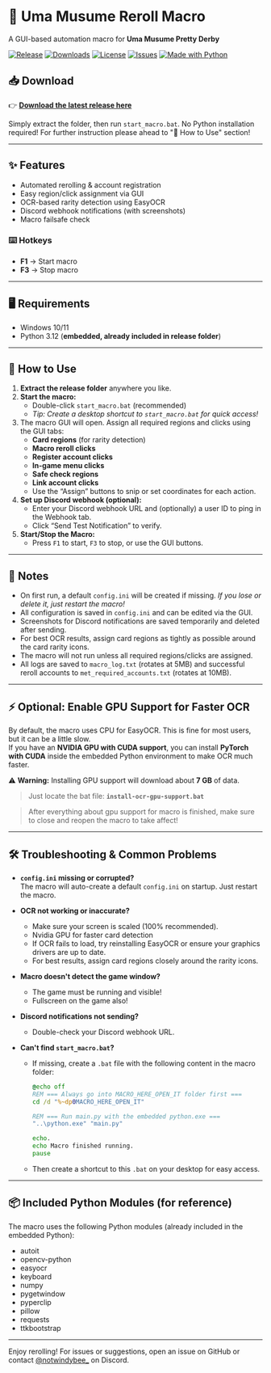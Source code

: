 # 🐴 Uma Musume Reroll Macro

A GUI-based automation macro for **Uma Musume Pretty Derby**

[![Release](https://img.shields.io/github/v/release/NotWindyZ/umamusume-reroll-macro?style=for-the-badge)](https://github.com/NotWindyZ/umamusume-reroll-macro/releases)
[![Downloads](https://img.shields.io/github/downloads/NotWindyZ/umamusume-reroll-macro/total?style=for-the-badge)](https://github.com/NotWindyZ/umamusume-reroll-macro/releases)
[![License](https://img.shields.io/github/license/NotWindyZ/umamusume-reroll-macro?style=for-the-badge)](LICENSE)
[![Issues](https://img.shields.io/github/issues/NotWindyZ/umamusume-reroll-macro?style=for-the-badge)](https://github.com/NotWindyZ/umamusume-reroll-macro/issues)
[![Made with Python](https://img.shields.io/badge/Made%20with-Python-3776AB?style=for-the-badge&logo=python)](https://www.python.org/)

## 📥 Download

👉 [**Download the latest release here**](https://github.com/NotWindyZ/umamusume-reroll-macro/releases)

Simply extract the folder, then run `start_macro.bat`. No Python installation required! For further instruction please ahead to "🚀 How to Use" section!

---

## ✨ Features

-  Automated rerolling & account registration  
-  Easy region/click assignment via GUI  
-  OCR-based rarity detection using EasyOCR  
-  Discord webhook notifications (with screenshots)  
-  Macro failsafe check 

### ⌨️ Hotkeys
- **F1** → Start macro  
- **F3** → Stop macro
  
---

## 🖥️ Requirements

- Windows 10/11  
- Python 3.12 (**embedded, already included in release folder**)
---

## 🚀 How to Use

1. **Extract the release folder** anywhere you like.
2. **Start the macro:**
   - Double-click `start_macro.bat` (recommended)
   - _Tip: Create a desktop shortcut to `start_macro.bat` for quick access!_
3. The macro GUI will open. Assign all required regions and clicks using the GUI tabs:
   - **Card regions** (for rarity detection)
   - **Macro reroll clicks**
   - **Register account clicks**
   - **In-game menu clicks**
   - **Safe check regions**
   - **Link account clicks**
   - Use the “Assign” buttons to snip or set coordinates for each action.
4. **Set up Discord webhook (optional):**
   - Enter your Discord webhook URL and (optionally) a user ID to ping in the Webhook tab.
   - Click “Send Test Notification” to verify.
5. **Start/Stop the Macro:**
   - Press `F1` to start, `F3` to stop, or use the GUI buttons.

---

## 📝 Notes

- On first run, a default `config.ini` will be created if missing. _If you lose or delete it, just restart the macro!_
- All configuration is saved in `config.ini` and can be edited via the GUI.
- Screenshots for Discord notifications are saved temporarily and deleted after sending.
- For best OCR results, assign card regions as tightly as possible around the card rarity icons.
- The macro will not run unless all required regions/clicks are assigned.
- All logs are saved to `macro_log.txt` (rotates at 5MB) and successful reroll accounts to `met_required_accounts.txt` (rotates at 10MB).

---

## ⚡ Optional: Enable GPU Support for Faster OCR

By default, the macro uses CPU for EasyOCR. This is fine for most users, but it can be a little slow.  
If you have an **NVIDIA GPU with CUDA support**, you can install **PyTorch with CUDA** inside the embedded Python environment to make OCR much faster.

⚠️ **Warning:** Installing GPU support will download about **7 GB** of data.

> Just locate the bat file: **`install-ocr-gpu-support.bat`**

> After everything about gpu support for macro is finished, make sure to close and reopen the macro to take affect!
---
## 🛠️ Troubleshooting & Common Problems

- **`config.ini` missing or corrupted?**  
  The macro will auto-create a default `config.ini` on startup. Just restart the macro.

- **OCR not working or inaccurate?**  
  - Make sure your screen is scaled (100% recommended).
  - Nvidia GPU for faster card detection
  - If OCR fails to load, try reinstalling EasyOCR or ensure your graphics drivers are up to date.
  - For best results, assign card regions closely around the rarity icons.

- **Macro doesn't detect the game window?**  
  - The game must be running and visible!
  - Fullscreen on the game also!

- **Discord notifications not sending?**  
  - Double-check your Discord webhook URL.

- **Can't find `start_macro.bat`?**  
  - If missing, create a `.bat` file with the following content in the macro folder:
    ```bat
    @echo off
    REM === Always go into MACRO_HERE_OPEN_IT folder first ===
    cd /d "%~dp0MACRO_HERE_OPEN_IT"
    
    REM === Run main.py with the embedded python.exe ===
    "..\python.exe" "main.py"
    
    echo.
    echo Macro finished running.
    pause
    ```
  - Then create a shortcut to this `.bat` on your desktop for easy access.

---

## 📦 Included Python Modules (for reference)

The macro uses the following Python modules (already included in the embedded Python):

- autoit
- opencv-python
- easyocr
- keyboard
- numpy
- pygetwindow
- pyperclip
- pillow
- requests
- ttkbootstrap

---

Enjoy rerolling! For issues or suggestions, open an issue on GitHub or contact [@notwindybee_](https://discord.com/users/youridhere) on Discord.
